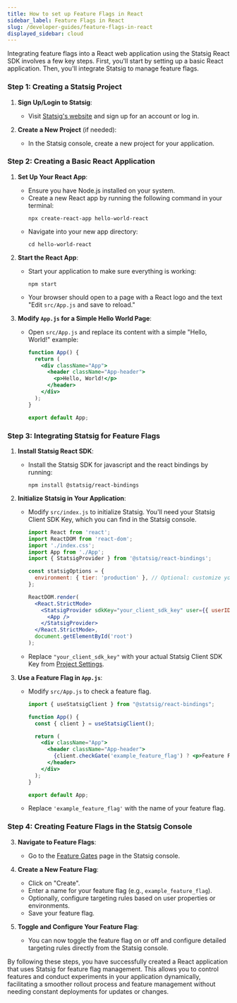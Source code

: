 ```yaml
---
title: How to set up Feature Flags in React
sidebar_label: Feature Flags in React
slug: /developer-guides/feature-flags-in-react
displayed_sidebar: cloud
---
```


Integrating feature flags into a React web application using the Statsig React SDK involves a few key steps. First, you'll start by setting up a basic React application. Then, you'll integrate Statsig to manage feature flags.

### Step 1: Creating a Statsig Project
1. **Sign Up/Login to Statsig**:
   - Visit [Statsig's website](https://www.statsig.com/) and sign up for an account or log in.

2. **Create a New Project** (if needed):
   - In the Statsig console, create a new project for your application.

### Step 2: Creating a Basic React Application

1. **Set Up Your React App**:
   - Ensure you have Node.js installed on your system.
   - Create a new React app by running the following command in your terminal:
     ```
     npx create-react-app hello-world-react
     ```
   - Navigate into your new app directory:
     ```
     cd hello-world-react
     ```

2. **Start the React App**:
   - Start your application to make sure everything is working:
     ```
     npm start
     ```
   - Your browser should open to a page with a React logo and the text "Edit `src/App.js` and save to reload."

3. **Modify `App.js` for a Simple Hello World Page**:
   - Open `src/App.js` and replace its content with a simple "Hello, World!" example:
     ```jsx
     function App() {
       return (
         <div className="App">
           <header className="App-header">
             <p>Hello, World!</p>
           </header>
         </div>
       );
     }

     export default App;
     ```

### Step 3: Integrating Statsig for Feature Flags

1. **Install Statsig React SDK**:
   - Install the Statsig SDK for javascript and the react bindings by running:
     ```
     npm install @statsig/react-bindings
     ```

2. **Initialize Statsig in Your Application**:
   - Modify `src/index.js` to initialize Statsig. You'll need your Statsig Client SDK Key, which you can find in the Statsig console.
     ```jsx
     import React from 'react';
     import ReactDOM from 'react-dom';
     import './index.css';
     import App from './App';
     import { StatsigProvider } from '@statsig/react-bindings';

     const statsigOptions = {
       environment: { tier: 'production' }, // Optional: customize your environment
     };

     ReactDOM.render(
       <React.StrictMode>
         <StatsigProvider sdkKey="your_client_sdk_key" user={{ userID: 'unique_user_id' }} options={statsigOptions}>
           <App />
         </StatsigProvider>
       </React.StrictMode>,
       document.getElementById('root')
     );

     ```
   - Replace `"your_client_sdk_key"` with your actual Statsig Client SDK Key from [Project Settings](https://console.statsig.com/api_keys).

3. **Use a Feature Flag in `App.js`**:
   - Modify `src/App.js` to check a feature flag.
     ```jsx
     import { useStatsigClient } from "@statsig/react-bindings";

     function App() {
       const { client } = useStatsigClient();

       return (
         <div className="App">
           <header className="App-header">
             {client.checkGate('example_feature_flag') ? <p>Feature Flag is enabled!</p> : <p>Hello, World!</p>}
           </header>
         </div>
       );
     }

     export default App;
     ```
   - Replace `'example_feature_flag'` with the name of your feature flag.

### Step 4: Creating Feature Flags in the Statsig Console
3. **Navigate to Feature Flags**:
   - Go to the [Feature Gates](https://console.statsig.com/gates) page in the Statsig console.

4. **Create a New Feature Flag**:
   - Click on "Create".
   - Enter a name for your feature flag (e.g., `example_feature_flag`).
   - Optionally, configure targeting rules based on user properties or environments.
   - Save your feature flag.

5. **Toggle and Configure Your Feature Flag**:
   - You can now toggle the feature flag on or off and configure detailed targeting rules directly from the Statsig console.

By following these steps, you have successfully created a React application that uses Statsig for feature flag management. This allows you to control features and conduct experiments in your application dynamically, facilitating a smoother rollout process and feature management without needing constant deployments for updates or changes.
